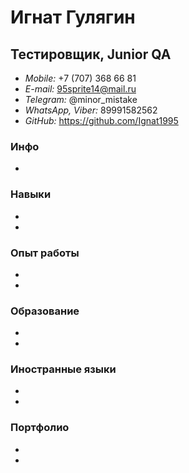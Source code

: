 
# Игнат Гулягин
##  Тестировщик, Junior QA
- *Mobile:* +7 (707) 368 66 81
- *E-mail:* 95sprite14@mail.ru
- *Telegram:* @minor_mistake
- *WhatsApp, Viber:* 89991582562
- *GitHub:* https://github.com/Ignat1995 
### Инфо
-
### Навыки
-
-
### Опыт работы
-
-
### Образование
-
-
### Иностранные языки
-
-
### Портфолио
-
-
